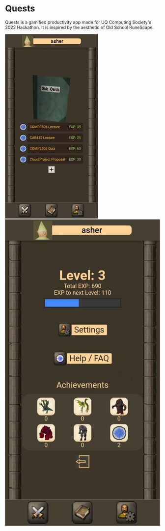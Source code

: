 # Quests

Quests is a gamified productivity app made for UQ Computing Society's 2022 Hackathon. It is inspired by the aesthetic of Old School RuneScape.

![Side Quests Screen](screenshot_side_quests.jpg)
![Profile Screen](screenshot_profile.jpg)

